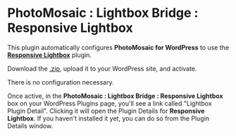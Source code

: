# PhotoMosaic : Lightbox Bridge : Responsive Lightbox

This plugin automatically configures **PhotoMosaic for WordPress** to use the [**Responsive Lightbox**](https://wordpress.org/plugins/responsive-lightbox/) plugin.

Download the [.zip](https://github.com/daylifemike/photomosaic-lightbox-bridge-responsive/archive/master.zip), upload it to your WordPress site, and activate.

There is no configuration necessary.

Once active, in the **PhotoMosaic : Lightbox Bridge : Responsive Lightbox** box on your WordPress Plugins page, you'll see a link called "Lightbox Plugin Detail".  Clicking it will open the Plugin Details for **Responsive Lightbox**.  If you haven't installed it yet, you can do so from the Plugin Details window.
